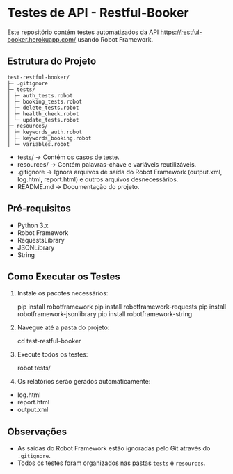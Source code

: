 # Testes de API - Restful-Booker

Este repositório contém testes automatizados da API https://restful-booker.herokuapp.com/ usando Robot Framework.

## Estrutura do Projeto
```
test-restful-booker/
├─ .gitignore
├─ tests/
│ ├─ auth_tests.robot
│ ├─ booking_tests.robot
│ ├─ delete_tests.robot
│ ├─ health_check.robot
│ └─ update_tests.robot
├─ resources/
│ ├─ keywords_auth.robot
│ ├─ keywords_booking.robot
│ └─ variables.robot
```
- tests/ → Contém os casos de teste.
- resources/ → Contém palavras-chave e variáveis reutilizáveis.
- .gitignore → Ignora arquivos de saída do Robot Framework (output.xml, log.html, report.html) e outros arquivos desnecessários.
- README.md → Documentação do projeto.

## Pré-requisitos

- Python 3.x
- Robot Framework
- RequestsLibrary
- JSONLibrary
- String

## Como Executar os Testes

1. Instale os pacotes necessários:

   pip install robotframework
   pip install robotframework-requests
   pip install robotframework-jsonlibrary
   pip install robotframework-string

2. Navegue até a pasta do projeto:

   cd test-restful-booker

3. Execute todos os testes:

   robot tests/

4. Os relatórios serão gerados automaticamente:

- log.html
- report.html
- output.xml

## Observações

- As saídas do Robot Framework estão ignoradas pelo Git através do `.gitignore`.
- Todos os testes foram organizados nas pastas `tests` e `resources`.
